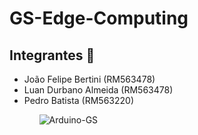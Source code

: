 # GS-Edge-Computing

## Integrantes 👋
<ul>
    <li>João Felipe Bertini (RM563478)</li>
    <li>Luan Durbano Almeida (RM563478)</li>
    <li>Pedro Batista (RM563220)</li>
<ul>

![Arduino-GS](https://github.com/user-attachments/assets/5ccb86af-8a5a-40be-8fed-1fc9746f72c8)
